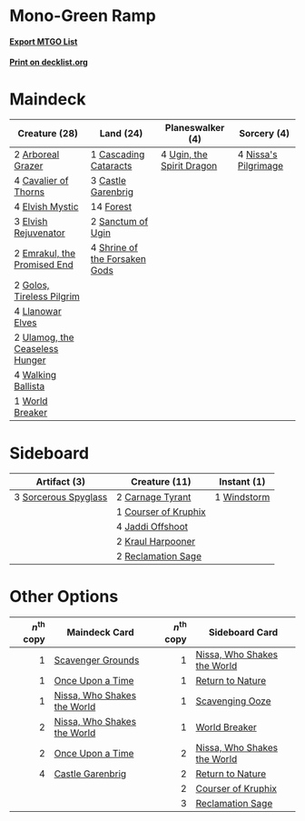 # Mono-Green Ramp

#### [Export MTGO List](../collection/Mono-Green%20Ramp/Mono-Green%20Ramp.txt)
#### [Print on decklist.org](http://decklist.org/?deckmain=2%09Arboreal%20Grazer%0A1%09Cascading%20Cataracts%0A3%09Castle%20Garenbrig%0A4%09Cavalier%20of%20Thorns%0A4%09Elvish%20Mystic%0A3%09Elvish%20Rejuvenator%0A2%09Emrakul,%20the%20Promised%20End%0A14%09Forest%0A2%09Golos,%20Tireless%20Pilgrim%0A4%09Llanowar%20Elves%0A4%09Nissa's%20Pilgrimage%0A2%09Sanctum%20of%20Ugin%0A4%09Shrine%20of%20the%20Forsaken%20Gods%0A4%09Ugin,%20the%20Spirit%20Dragon%0A2%09Ulamog,%20the%20Ceaseless%20Hunger%0A4%09Walking%20Ballista%0A1%09World%20Breaker&deckside=2%09Carnage%20Tyrant%0A1%09Courser%20of%20Kruphix%0A4%09Jaddi%20Offshoot%0A2%09Kraul%20Harpooner%0A2%09Reclamation%20Sage%0A3%09Sorcerous%20Spyglass%0A1%09Windstorm)
# Maindeck

|                                              Creature (28)                                              |                                               Land (24)                                                |                                          Planeswalker (4)                                          |                                          Sorcery (4)                                          |
|---------------------------------------------------------------------------------------------------------|--------------------------------------------------------------------------------------------------------|----------------------------------------------------------------------------------------------------|-----------------------------------------------------------------------------------------------|
|2 [Arboreal Grazer](http://gatherer.wizards.com/Pages/Card/Details.aspx?multiverseid=461076)             |1 [Cascading Cataracts](http://gatherer.wizards.com/Pages/Card/Details.aspx?multiverseid=426942)        |4 [Ugin, the Spirit Dragon](http://gatherer.wizards.com/Pages/Card/Details.aspx?multiverseid=391948)|4 [Nissa's Pilgrimage](http://gatherer.wizards.com/Pages/Card/Details.aspx?multiverseid=433087)|
|4 [Cavalier of Thorns](http://gatherer.wizards.com/Pages/Card/Details.aspx?multiverseid=466921)          |3 [Castle Garenbrig](http://gatherer.wizards.com/Pages/Card/Details.aspx?multiverseid=473202)           |                                                                                                    |                                                                                               |
|4 [Elvish Mystic](http://gatherer.wizards.com/Pages/Card/Details.aspx?multiverseid=389499)               |14 [Forest](http://gatherer.wizards.com/Pages/Card/Details.aspx?multiverseid=439860)                    |                                                                                                    |                                                                                               |
|3 [Elvish Rejuvenator](http://gatherer.wizards.com/Pages/Card/Details.aspx?multiverseid=447316)          |2 [Sanctum of Ugin](http://gatherer.wizards.com/Pages/Card/Details.aspx?multiverseid=402022)            |                                                                                                    |                                                                                               |
|2 [Emrakul, the Promised End](http://gatherer.wizards.com/Pages/Card/Details.aspx?multiverseid=414295)   |4 [Shrine of the Forsaken Gods](http://gatherer.wizards.com/Pages/Card/Details.aspx?multiverseid=402034)|                                                                                                    |                                                                                               |
|2 [Golos, Tireless Pilgrim](http://gatherer.wizards.com/Pages/Card/Details.aspx?multiverseid=466980)     |                                                                                                        |                                                                                                    |                                                                                               |
|4 [Llanowar Elves](http://gatherer.wizards.com/Pages/Card/Details.aspx?multiverseid=129626)              |                                                                                                        |                                                                                                    |                                                                                               |
|2 [Ulamog, the Ceaseless Hunger](http://gatherer.wizards.com/Pages/Card/Details.aspx?multiverseid=402079)|                                                                                                        |                                                                                                    |                                                                                               |
|4 [Walking Ballista](http://gatherer.wizards.com/Pages/Card/Details.aspx?multiverseid=423848)            |                                                                                                        |                                                                                                    |                                                                                               |
|1 [World Breaker](http://gatherer.wizards.com/Pages/Card/Details.aspx?multiverseid=407636)               |                                                                                                        |                                                                                                    |                                                                                               |


# Sideboard

|                                         Artifact (3)                                          |                                         Creature (11)                                         |                                     Instant (1)                                      |
|-----------------------------------------------------------------------------------------------|-----------------------------------------------------------------------------------------------|--------------------------------------------------------------------------------------|
|3 [Sorcerous Spyglass](http://gatherer.wizards.com/Pages/Card/Details.aspx?multiverseid=435407)|2 [Carnage Tyrant](http://gatherer.wizards.com/Pages/Card/Details.aspx?multiverseid=435334)    |1 [Windstorm](http://gatherer.wizards.com/Pages/Card/Details.aspx?multiverseid=201780)|
|                                                                                               |1 [Courser of Kruphix](http://gatherer.wizards.com/Pages/Card/Details.aspx?multiverseid=442153)|                                                                                      |
|                                                                                               |4 [Jaddi Offshoot](http://gatherer.wizards.com/Pages/Card/Details.aspx?multiverseid=401928)    |                                                                                      |
|                                                                                               |2 [Kraul Harpooner](http://gatherer.wizards.com/Pages/Card/Details.aspx?multiverseid=452886)   |                                                                                      |
|                                                                                               |2 [Reclamation Sage](http://gatherer.wizards.com/Pages/Card/Details.aspx?multiverseid=389651)  |                                                                                      |


# Other Options

|*n*<sup>th</sup> copy|                                            Maindeck Card                                             |*n*<sup>th</sup> copy|                                            Sideboard Card                                            |
|--------------------:|------------------------------------------------------------------------------------------------------|--------------------:|------------------------------------------------------------------------------------------------------|
|                    1|[Scavenger Grounds](http://gatherer.wizards.com/Pages/Card/Details.aspx?multiverseid=430871)          |                    1|[Nissa, Who Shakes the World](http://gatherer.wizards.com/Pages/Card/Details.aspx?multiverseid=461096)|
|                    1|[Once Upon a Time](http://gatherer.wizards.com/Pages/Card/Details.aspx?multiverseid=473131)           |                    1|[Return to Nature](http://gatherer.wizards.com/Pages/Card/Details.aspx?multiverseid=461102)           |
|                    1|[Nissa, Who Shakes the World](http://gatherer.wizards.com/Pages/Card/Details.aspx?multiverseid=461096)|                    1|[Scavenging Ooze](http://gatherer.wizards.com/Pages/Card/Details.aspx?multiverseid=420783)            |
|                    2|[Nissa, Who Shakes the World](http://gatherer.wizards.com/Pages/Card/Details.aspx?multiverseid=461096)|                    1|[World Breaker](http://gatherer.wizards.com/Pages/Card/Details.aspx?multiverseid=407636)              |
|                    2|[Once Upon a Time](http://gatherer.wizards.com/Pages/Card/Details.aspx?multiverseid=473131)           |                    2|[Nissa, Who Shakes the World](http://gatherer.wizards.com/Pages/Card/Details.aspx?multiverseid=461096)|
|                    4|[Castle Garenbrig](http://gatherer.wizards.com/Pages/Card/Details.aspx?multiverseid=473202)           |                    2|[Return to Nature](http://gatherer.wizards.com/Pages/Card/Details.aspx?multiverseid=461102)           |
|                     |                                                                                                      |                    2|[Courser of Kruphix](http://gatherer.wizards.com/Pages/Card/Details.aspx?multiverseid=442153)         |
|                     |                                                                                                      |                    3|[Reclamation Sage](http://gatherer.wizards.com/Pages/Card/Details.aspx?multiverseid=389651)           |

